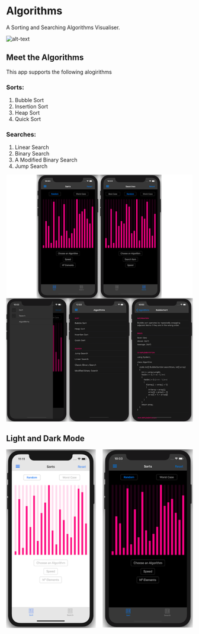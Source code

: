 # Algorithms
 
A Sorting and Searching Algorithms Visualiser.

![alt-text](SortingAlgorithmsGIF.gif)

## Meet the Algorithms
This app supports the following alogirithms
### Sorts:
1. Bubble Sort
2. Insertion Sort
3. Heap Sort
4. Quick Sort
### Searches:
1. Linear Search
2. Binary Search
3. A Modified Binary Search
4. Jump Search

![alt-text](Screenshots/BigScreenshot.png)

## Light and Dark Mode

![alt-text](Screenshots/LAndDMode.png)
